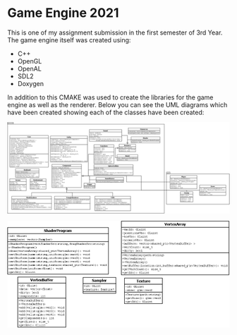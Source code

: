 # Game Engine 2021

This is one of my assignment submission in the first semester of 3rd Year. The game engine itself was created using:

* C++
* OpenGL
* OpenAL
* SDL2
* Doxygen

In addition to this CMAKE was used to create the libraries for the game engine as well as the renderer. Below you can see the UML diagrams which have been created showing each of the classes have been created:

![alt text](https://github.com/Wattdog/Game-Engine/blob/main/docs/Game%20Engine%20UML%20Diagram.png "Game Engine UML")

![alt text](https://github.com/Wattdog/Game-Engine/blob/main/docs/Renderer.png "Game Engine UML")
